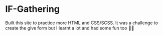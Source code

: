 # IF-Gathering
Built this site to practice more HTML and CSS/SCSS. It was a challenge to create the give form but I learnt a lot and had some fun too 🎉🎉

